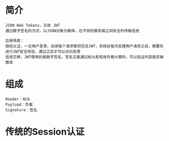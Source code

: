# 简介
```text
JSON Web Tokens，又称 JWT
通过数字签名的方式，以JSON对象为载体，在不同的服务端之间安全的传输信息

应用场景：
授权认证，一旦用户登录，后续每个请求都将包含JWT，系统在每次处理用户请求之前，都要先进行JWT安全校验，通过之后才可以访问资源
信息交换，JWT使用的是数字签名，签名又是通过标头和有效负载计算的，可以验证内容是否被篡改
```
# 组成
```text
Header：标头
Payload：负载
Signature：签名
```
# 传统的Session认证
```text

```






